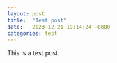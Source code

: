 ```yaml
---
layout: post
title:  "Test post"
date:   2023-12-21 19:14:24 -0800
categories: test
---
```

This is a test post.